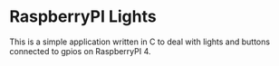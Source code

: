 # RaspberryPI Lights
This is a simple application written in C to deal with lights and buttons connected to gpios on RaspberryPI 4.
